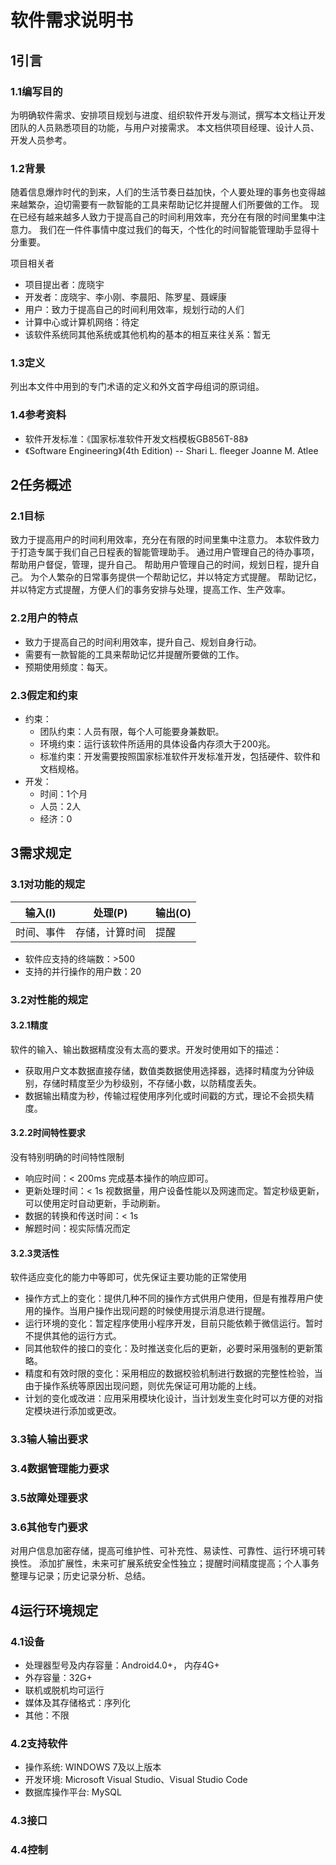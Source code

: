 # 软件需求说明书

## 1引言

### 1.1编写目的
为明确软件需求、安排项目规划与进度、组织软件开发与测试，撰写本文档让开发团队的人员熟悉项目的功能，与用户对接需求。
本文档供项目经理、设计人员、开发人员参考。

### 1.2背景
随着信息爆炸时代的到来，人们的生活节奏日益加快，个人要处理的事务也变得越来越繁杂，迫切需要有一款智能的工具来帮助记忆并提醒人们所要做的工作。
现在已经有越来越多人致力于提高自己的时间利用效率，充分在有限的时间里集中注意力。
我们在一件件事情中度过我们的每天，个性化的时间智能管理助手显得十分重要。

项目相关者
- 项目提出者：庞晓宇
- 开发者：庞晓宇、李小刚、李晨阳、陈罗星、聂嵘康
- 用户：致力于提高自己的时间利用效率，规划行动的人们
- 计算中心或计算机网络：待定
- 该软件系统同其他系统或其他机构的基本的相互来往关系：暂无

### 1.3定义
列出本文件中用到的专门术语的定义和外文首字母组词的原词组。

### 1.4参考资料
- 软件开发标准：《国家标准软件开发文档模板GB856T-88》
- 《Software Engineering》(4th Edition) -- Shari L. fleeger Joanne M. Atlee


## 2任务概述

### 2.1目标
致力于提高用户的时间利用效率，充分在有限的时间里集中注意力。
本软件致力于打造专属于我们自己日程表的智能管理助手。
通过用户管理自己的待办事项，帮助用户督促，管理，提升自己。
帮助用户管理自己的时间，规划日程，提升自己。
为个人繁杂的日常事务提供一个帮助记忆，并以特定方式提醒。
帮助记忆，并以特定方式提醒，方便人们的事务安排与处理，提高工作、生产效率。

### 2.2用户的特点
- 致力于提高自己的时间利用效率，提升自己、规划自身行动。
- 需要有一款智能的工具来帮助记忆并提醒所要做的工作。
- 预期使用频度：每天。

### 2.3假定和约束
- 约束：
  - 团队约束：人员有限，每个人可能要身兼数职。
  - 环境约束：运行该软件所适用的具体设备内存须大于200兆。
  - 标准约束：开发需要按照国家标准软件开发标准开发，包括硬件、软件和文档规格。
- 开发：
  - 时间：1个月
  - 人员：2人
  - 经济：0


## 3需求规定 

### 3.1对功能的规定
| 输入(I)    | 处理(P)        | 输出(O) |
| ---------- | -------------- | ------- |
| 时间、事件 | 存储，计算时间 | 提醒    |

- 软件应支持的终端数：>500
- 支持的并行操作的用户数：20

### 3.2对性能的规定

#### 3.2.1精度
软件的输入、输出数据精度没有太高的要求。开发时使用如下的描述：
- 获取用户文本数据直接存储，数值类数据使用选择器，选择时精度为分钟级别，存储时精度至少为秒级别，不存储小数，以防精度丢失。
- 数据输出精度为秒，传输过程使用序列化或时间戳的方式，理论不会损失精度。

#### 3.2.2时间特性要求
没有特别明确的时间特性限制
- 响应时间：< 200ms 完成基本操作的响应即可。
- 更新处理时间：< 1s 视数据量，用户设备性能以及网速而定。暂定秒级更新，可以使用定时自动更新，手动刷新。
- 数据的转换和传送时间：< 1s
- 解题时间：视实际情况而定

#### 3.2.3灵活性
软件适应变化的能力中等即可，优先保证主要功能的正常使用
- 操作方式上的变化：提供几种不同的操作方式供用户使用，但是有推荐用户使用的操作。当用户操作出现问题的时候使用提示消息进行提醒。
- 运行环境的变化：暂定程序使用小程序开发，目前只能依赖于微信运行。暂时不提供其他的运行方式。
- 同其他软件的接口的变化：及时推送变化后的更新，必要时采用强制的更新策略。
- 精度和有效时限的变化：采用相应的数据校验机制进行数据的完整性检验，当由于操作系统等原因出现问题，则优先保证可用功能的上线。
- 计划的变化或改进：应用采用模块化设计，当计划发生变化时可以方便的对指定模块进行添加或更改。

### 3.3输人输出要求
<!-- 解释各输入输出数据类型，并逐项说明其媒体、格式、数值范围、精度等。对软件的数据输出及必须标明的控制输出量进行解释并举例，包括对硬拷贝报告（正常结果输出、状态输出及异常输出）以及图形或显示报告的描述。 -->

### 3.4数据管理能力要求
<!-- 说明需要管理的文卷和记录的个数、表和文卷的大小规模，要按可预见的增长对数据及其分量的存储要求作出估算。 -->

### 3.5故障处理要求
<!-- 列出可能的软件、硬件故障以及对各项性能而言所产生的后果和对故障处理的要求。 -->

### 3.6其他专门要求
对用户信息加密存储，提高可维护性、可补充性、易读性、可靠性、运行环境可转换性。
添加扩展性，未来可扩展系统安全性独立；提醒时间精度提高；个人事务整理与记录；历史记录分析、总结。


## 4运行环境规定

### 4.1设备
<!-- 列出运行该软件所需要的硬设备。说明其中的新型设备及其专门功能，包括： -->
- 处理器型号及内存容量：Android4.0+， 内存4G+
- 外存容量：32G+
- 联机或脱机均可运行
- 媒体及其存储格式：序列化
- 其他：不限

### 4.2支持软件
<!-- 列出支持软件,包括要用到的操作系统、编译（或汇编）程序、测试支持软件等。 -->
- 操作系统:  WINDOWS 7及以上版本
- 开发环境:  Microsoft Visual Studio、Visual Studio Code
- 数据库操作平台: MySQL

### 4.3接口
<!-- 说明该软件同其他软件之间的接口、数据通信协议等。 -->

### 4.4控制
<!-- 说明控制该软件的运行的方法和控制信号，并说明这些控制信号的来源。 -->
